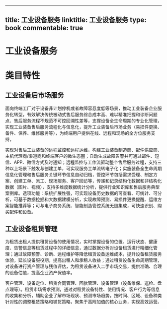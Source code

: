 
---
title: 工业设备服务
linktitle: 工业设备服务
type: book
commentable: true
---

# 工业设备服务

# 类目特性

## 工业设备后市场服务

面向终端工厂对于设备非计划停机或者故障容忍度低等场景，推动工业装备企业服务化转型，有效解决传统被动式售后服务综合成本高、难以精准把握和诊断问题点、售后服务流程不规范不可控回溯性差等，支撑设备全生命周期的专业化管理，实现工业装备售后服务流程化与信息化，提升工业装备后市场业务（易损件更换、备件、保养、维修服务等），为终端用户提供在线、远程和现场的全方位服务支持，

实现对售后工业装备的远程监控和远程运维，构建工业装备制造商、配件供应商、主机代理商/渠道商和终端客户的微生态圈；自动生成故障告警并可通过邮件、短信、APP、微信方式及时通知；远程监控与工作流驱动整个售后服务过程，支持三种以上场景下触发与创建工单，可实现服务工单流转电子化；实施装备全生命周期信息化管理和售后服务关键环节信息自动归档，管控环节包括需求受理、制定方案、创建工单、派工、现场服务、客户回访等，传递和记录结构化数据和非结构化数据（图片、视频），支持多维度数据统计分析，提供行业知识库和售后服务典型案例库。选项功能：系统扩展性强，可实现设备历史数据的可查看、可统计、可分析，可基于数据挖掘和大数据建模分析，实现故障预测、易损件更换提醒、运维方案智能推荐等；可与电子商务系统、智能制造管控系统无缝集成，可快速识别、购买配件和设备。

## 工业设备租赁管理

为租赁出租人提供租赁设备的使用情况，实时掌握设备的位置、运行状态、健康度、告警信息等租赁过程中的详细信息，通过数据分析对设备租赁进行精细化管理；通过故障预警、诊断、远程维护等降低租赁设备运维成本，提升设备租赁服务体验，延长设备服役期，提高出租人和承租人收益；通过租赁设备生命周期管理，对设备进行资产管理与残值评估，为租赁设备进入二手市场交易，提供准确、合理的设备估值，提高企业资产保值率。

客户管理、设备定位、租赁合同管理、回款管理、设备管理（设备维保、巡检、盘点理等）。租赁市场需求预测，通过对租赁设备特性、使用情况、客户行为等信息的收集和分析，辅助企业了解市场现状、预测市场趋势，按时间、区域、设备种类针对性的调整租赁策略和铺货策略，聚焦于高附加值的核心业务，实现高效运营。

    
